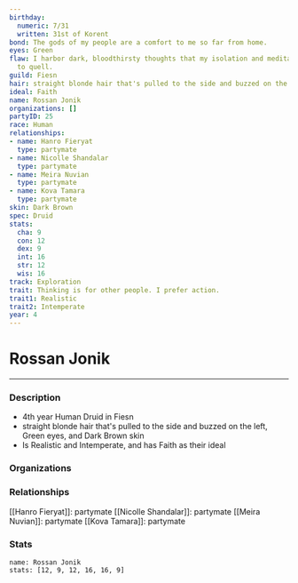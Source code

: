 ```yaml
---
birthday:
  numeric: 7/31
  written: 31st of Korent
bond: The gods of my people are a comfort to me so far from home.
eyes: Green
flaw: I harbor dark, bloodthirsty thoughts that my isolation and meditation failed
  to quell.
guild: Fiesn
hair: straight blonde hair that's pulled to the side and buzzed on the left
ideal: Faith
name: Rossan Jonik
organizations: []
partyID: 25
race: Human
relationships:
- name: Hanro Fieryat
  type: partymate
- name: Nicolle Shandalar
  type: partymate
- name: Meira Nuvian
  type: partymate
- name: Kova Tamara
  type: partymate
skin: Dark Brown
spec: Druid
stats:
  cha: 9
  con: 12
  dex: 9
  int: 16
  str: 12
  wis: 16
track: Exploration
trait: Thinking is for other people. I prefer action.
trait1: Realistic
trait2: Intemperate
year: 4
---
```

# Rossan Jonik
---
### Description
- 4th year Human Druid in Fiesn
- straight blonde hair that's pulled to the side and buzzed on the left, Green eyes, and Dark Brown skin
- Is Realistic and Intemperate, and has Faith as their ideal

### Organizations
### Relationships
[[Hanro Fieryat]]: partymate
[[Nicolle Shandalar]]: partymate
[[Meira Nuvian]]: partymate
[[Kova Tamara]]: partymate
### Stats
```statblock
name: Rossan Jonik
stats: [12, 9, 12, 16, 16, 9]
```